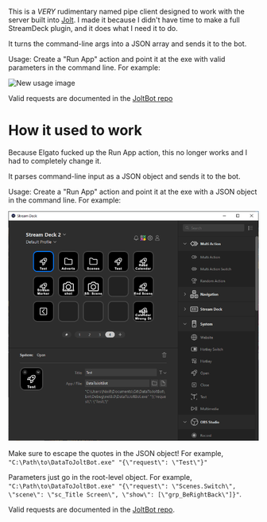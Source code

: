 This is a *VERY* rudimentary named pipe client designed to work with the server built into [Jolt](https://github.com/Nixill/JoltBot). I made it because I didn't have time to make a full StreamDeck plugin, and it does what I need it to do.

It turns the command-line args into a JSON array and sends it to the bot.

Usage: Create a "Run App" action and point it at the exe with valid parameters in the command line. For example:

![New usage image](image.png)

Valid requests are documented in the [JoltBot repo]()

# How it used to work
Because Elgato fucked up the Run App action, this no longer works and I had to completely change it.

It parses command-line input as a JSON object and sends it to the bot.

Usage: Create a "Run App" action and point it at the exe with a JSON object in the command line. For example:

![alt text](img/usage.png)

Make sure to escape the quotes in the JSON object! For example, `"C:\Path\to\DataToJoltBot.exe" "{\"request\": \"Test\"}"`

Parameters just go in the root-level object. For example, `"C:\Path\to\DataToJoltBot.exe" "{\"request\": \"Scenes.Switch\", \"scene\": \"sc_Title Screen\", \"show\": [\"grp_BeRightBack\"]}"`.

Valid requests are documented in the [JoltBot repo](https://github.com/Nixill/JoltBot/blob/main/TwitchStreamBot/src/pipes/README.md).